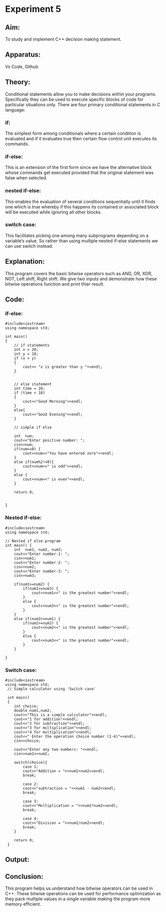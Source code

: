 # Experiment 5



## Aim:
To study and implement C++ decision making statement.


## Apparatus:
Vs Code, Github


## Theory:
Conditional statements allow you to make decisions within your programs. Specifically they can be used to execute specific blocks of code for particular situations only.
There are four primary conditional statements in C language:

### if:
The simplest form among conditionals where a certain condition is evaluated and if it evaluates true then certain flow control unit executes its commands. 

### if-else:
This is an extension of the first form since we have the alternative block whose commands get executed provided that the original statement was false when selected. 

### nested if-else:
This enables the evaluation of several conditions sequentially until it finds one which is true whereby if this happens its contained or associated block will be executed while ignoring all other blocks. 

### switch case: 
This facilitates picking one among many subprograms depending on a variable’s value. So rather than using multiple nested if-else statements we can use switch instead.

## Explanation: 
This program covers the basic bitwise operators such as AND, OR, XOR, NOT, Left shift, Right shift. We give two inputs and demonstrate how these bitwise operations function and print thier result.


## Code:

### if-else:
```
#include<iostream>
using namespace std;

int main() 
{
    // if statements 
    int x = 20;
    int y = 18;
    if (x > y)
    {
        cout<< "x is greater than y "<<endl;
    }
    

    // else statement
    int time = 20;
    if (time < 18) 
    {
        cout<<"Good Morning"<<endl;
    }
    else{
        cout<<"Good Evening"<<endl;
    }

    // simple if else 

    int  num;
    cout<<"Enter positive number: ";
    cin>>num;
    if(num==0) {
        cout<<num<<"You have entered zero"<<endl;
    }
    else if(num%2!=0){
        cout<<num<<" is odd"<<endl;
    }
    else {
        cout<<num<<" is even"<<endl;
    }
    
    return 0;


}
```

### Nested if-else:
```
#include<iostream>
using namespace std;

// Nested if else program
int main() {
    int  num1, num2, num3;
    cout<<"Enter number-1: ";
    cin>>num1;
    cout<<"Enter number-2: ";
    cin>>num2;
    cout<<"Enter number-3: ";
    cin>>num3;

    if(num1>=num2) {
        if(num1>=num3) {
            cout<<num1<<" is the greatest number"<<endl;
        }
        else {
            cout<<num3<<" is the greatest number"<<endl;
        }
    }
    else if(num2>=num1) {
        if(num2>=num3) {
            cout<<num2<<" is the greatest number"<<endl;
        }
        else {
            cout<<num3<<" is the greatest number"<<endl;
        }
    }
    
}
```

### Switch case:
```
#include<iostream>
using namespace std;
 // Simple calculator using 'Switch case'
 
 int main()
 {
    int choice;
    double num1,num2;
    cout<<"This is a simple calculator"<<endl;
    cout<<"1 for addition"<<endl;
    cout<<"2 for subtraction"<<endl;
    cout<<"3 for multiplication"<<endl;
    cout<<"4 for multiplication"<<endl;
    cout<<" Enter the operation choice number (1-4)"<<endl;
    cin>>choice;

    cout<<"Enter any two numbers: "<<endl;
    cin>>num1>>num2;

    switch(choice){
        case 1:
        cout<<"Addition = "<<num1+num2<<endl;
        break;

        case 2:
        cout<<"subtraction = "<<num1 - num2<<endl;
        break;

        case 3:
        cout<<"Multiplication = "<<num1*num2<<endl;
        break;

        case 4:
        cout<<"Division = "<<num1/num2<<endl;
        break;
    }

    return 0;
 }
```
## Output:



## Conclusion:
This program helps us understand how bitwise operators can be used in C++. These bitwise operations can be used for performance optimization as they pack multiple values in a single variable making the program more memory efficient.
